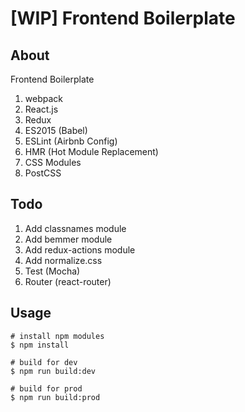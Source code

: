 # [WIP] Frontend Boilerplate

## About

Frontend Boilerplate

1. webpack
1. React.js
1. Redux
1. ES2015 (Babel)
1. ESLint (Airbnb Config)
1. HMR (Hot Module Replacement)
1. CSS Modules
1. PostCSS

## Todo
1. Add classnames module
1. Add bemmer module
1. Add redux-actions module
1. Add normalize.css
1. Test (Mocha)
1. Router (react-router)

## Usage

```
# install npm modules
$ npm install

# build for dev 
$ npm run build:dev

# build for prod
$ npm run build:prod
```
